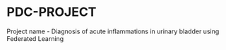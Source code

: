 # PDC-PROJECT 
Project name -  Diagnosis of acute inflammations in urinary bladder using Federated Learning 
